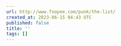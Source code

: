 ```yaml
---
url: http://www.foopee.com/punk/the-list/
created_at: 2023-06-15 04:43 UTC
published: false
title: ''
tags: []
---
```



